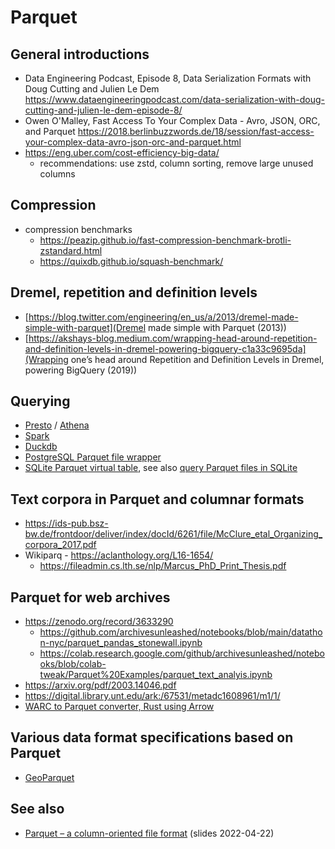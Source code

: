 # Parquet

## General introductions
- Data Engineering Podcast, Episode 8, Data Serialization Formats with Doug Cutting and Julien Le Dem
  https://www.dataengineeringpodcast.com/data-serialization-with-doug-cutting-and-julien-le-dem-episode-8/
- Owen O'Malley, Fast Access To Your Complex Data - Avro, JSON, ORC, and Parquet
  https://2018.berlinbuzzwords.de/18/session/fast-access-your-complex-data-avro-json-orc-and-parquet.html
- https://eng.uber.com/cost-efficiency-big-data/
  - recommendations: use zstd, column sorting, remove large unused columns

## Compression
- compression benchmarks
  - https://peazip.github.io/fast-compression-benchmark-brotli-zstandard.html
  - https://quixdb.github.io/squash-benchmark/

## Dremel, repetition and definition levels

- [https://blog.twitter.com/engineering/en_us/a/2013/dremel-made-simple-with-parquet](Dremel made simple with Parquet (2013))
- [https://akshays-blog.medium.com/wrapping-head-around-repetition-and-definition-levels-in-dremel-powering-bigquery-c1a33c9695da](Wrapping one’s head around Repetition and Definition Levels in Dremel, powering BigQuery (2019))

## Querying
- [Presto](https://prestodb.io/) / [Athena](https://aws.amazon.com/athena/)
- [Spark](https://spark.apache.org/)
- [Duckdb](https://duckdb.org/2021/06/25/querying-parquet.html)
- [PostgreSQL Parquet file wrapper](https://github.com/adjust/parquet_fdw/)
- [SQLite Parquet virtual table](https://github.com/cldellow/sqlite-parquet-vtable/), see also [query Parquet files in SQLite](https://cldellow.com/2018/06/22/sqlite-parquet-vtable.html)

## Text corpora in Parquet and columnar formats
- https://ids-pub.bsz-bw.de/frontdoor/deliver/index/docId/6261/file/McClure_etal_Organizing_corpora_2017.pdf
- Wikiparq - https://aclanthology.org/L16-1654/
  - https://fileadmin.cs.lth.se/nlp/Marcus_PhD_Print_Thesis.pdf

## Parquet for web archives
- https://zenodo.org/record/3633290
  - https://github.com/archivesunleashed/notebooks/blob/main/datathon-nyc/parquet_pandas_stonewall.ipynb
  - https://colab.research.google.com/github/archivesunleashed/notebooks/blob/colab-tweak/Parquet%20Examples/parquet_text_analyis.ipynb
- https://arxiv.org/pdf/2003.14046.pdf
- https://digital.library.unt.edu/ark:/67531/metadc1608961/m1/1/
- [WARC to Parquet converter, Rust using Arrow](https://github.com/maxcountryman/warc-parquet/)

## Various data format specifications based on Parquet

- [GeoParquet](https://github.com/opengeospatial/geoparquet)

## See also

- [Parquet – a column-oriented file format](../slides/columnar-storage-parquet.pdf) (slides 2022-04-22)
